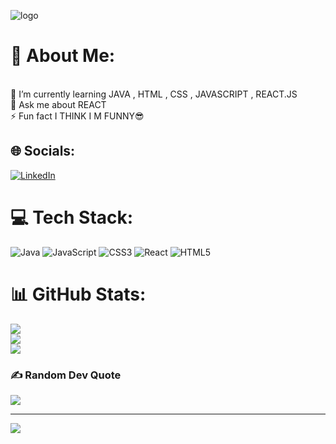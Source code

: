 ![logo](https://drive.google.com/file/d/1bcQHYG1nAxCEsn0BmKxcT8u0hRulGq5-/view?usp=share_link)
# 💫 About Me:
<br>🌱 I’m currently learning  JAVA , HTML , CSS , JAVASCRIPT , REACT.JS<br>💬 Ask me about REACT<br>⚡ Fun fact I THINK I M FUNNY😎


## 🌐 Socials:
[![LinkedIn](https://img.shields.io/badge/LinkedIn-%230077B5.svg?logo=linkedin&logoColor=white)](https://linkedin.com/in/https://www.linkedin.com/in/rudra-chandra-942440172/) 

# 💻 Tech Stack:
![Java](https://img.shields.io/badge/java-%23ED8B00.svg?style=for-the-badge&logo=java&logoColor=white) ![JavaScript](https://img.shields.io/badge/javascript-%23323330.svg?style=for-the-badge&logo=javascript&logoColor=%23F7DF1E) ![CSS3](https://img.shields.io/badge/css3-%231572B6.svg?style=for-the-badge&logo=css3&logoColor=white) ![React](https://img.shields.io/badge/react-%2320232a.svg?style=for-the-badge&logo=react&logoColor=%2361DAFB) ![HTML5](https://img.shields.io/badge/html5-%23E34F26.svg?style=for-the-badge&logo=html5&logoColor=white)
# 📊 GitHub Stats:
![](https://github-readme-stats.vercel.app/api?username=Noobcoder2042&theme=dark&hide_border=false&include_all_commits=true&count_private=true)<br/>
![](https://github-readme-streak-stats.herokuapp.com/?user=Noobcoder2042&theme=dark&hide_border=false)<br/>
![](https://github-readme-stats.vercel.app/api/top-langs/?username=Noobcoder2042&theme=dark&hide_border=false&include_all_commits=true&count_private=true&layout=compact)

### ✍️ Random Dev Quote
![](https://quotes-github-readme.vercel.app/api?type=horizontal&theme=radical)

---
[![](https://visitcount.itsvg.in/api?id=Noobcoder2042&icon=0&color=0)](https://visitcount.itsvg.in)


